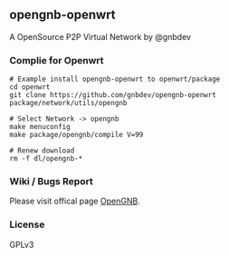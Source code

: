 ## opengnb-openwrt

A OpenSource P2P Virtual Network by @gnbdev

### Complie for Openwrt

	# Example install opengnb-openwrt to openwrt/package
	cd openwrt
	git clone https://github.com/gnbdev/opengnb-openwrt package/network/utils/opengnb
	
	# Select Network -> opengnb
	make menuconfig
	make package/opengnb/compile V=99
	
	# Renew download
	rm -f dl/opengnb-*

### Wiki / Bugs Report

Please visit offical page [OpenGNB](https://github.com/gnbdev/opengnb).

### License

GPLv3